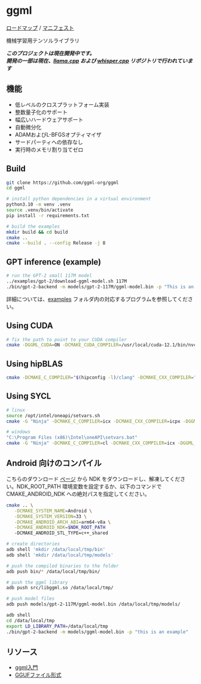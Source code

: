 # ggml

[ロードマップ](https://github.com/users/ggerganov/projects/7) / [マニフェスト](https://github.com/ggerganov/llama.cpp/discussions/205)

機械学習用テンソルライブラリ

***このプロジェクトは現在開発中です。\
開発の一部は現在、[llama.cpp](https://github.com/ggerganov/llama.cpp) および [whisper.cpp](https://github.com/ggerganov/whisper.cpp) リポジトリで行われています***

## 機能

- 低レベルのクロスプラットフォーム実装
- 整数量子化のサポート
- 幅広いハードウェアサポート
- 自動微分化
- ADAMおよびL-BFGSオプティマイザ
- サードパーティへの依存なし
- 実行時のメモリ割り当てゼロ

## Build

```bash
git clone https://github.com/ggml-org/ggml
cd ggml

# install python dependencies in a virtual environment
python3.10 -m venv .venv
source .venv/bin/activate
pip install -r requirements.txt

# build the examples
mkdir build && cd build
cmake ..
cmake --build . --config Release -j 8
```

## GPT inference (example)

```bash
# run the GPT-2 small 117M model
../examples/gpt-2/download-ggml-model.sh 117M
./bin/gpt-2-backend -m models/gpt-2-117M/ggml-model.bin -p "This is an example"
```

詳細については、[examples](examples) フォルダ内の対応するプログラムを参照してください。

## Using CUDA

```bash
# fix the path to point to your CUDA compiler
cmake -DGGML_CUDA=ON -DCMAKE_CUDA_COMPILER=/usr/local/cuda-12.1/bin/nvcc ..
```

## Using hipBLAS

```bash
cmake -DCMAKE_C_COMPILER="$(hipconfig -l)/clang" -DCMAKE_CXX_COMPILER="$(hipconfig -l)/clang++" -DGGML_HIP=ON
```

## Using SYCL

```bash
# linux
source /opt/intel/oneapi/setvars.sh
cmake -G "Ninja" -DCMAKE_C_COMPILER=icx -DCMAKE_CXX_COMPILER=icpx -DGGML_SYCL=ON ..

# windows
"C:\Program Files (x86)\Intel\oneAPI\setvars.bat"
cmake -G "Ninja" -DCMAKE_C_COMPILER=cl -DCMAKE_CXX_COMPILER=icx -DGGML_SYCL=ON ..
```

## Android 向けのコンパイル

こちらのダウンロード [ページ](https://developer.android.com/ndk/downloads) から NDK をダウンロードし、解凍してください。NDK_ROOT_PATH 環境変数を設定するか、以下のコマンドで CMAKE_ANDROID_NDK への絶対パスを指定してください。

```bash
cmake .. \
   -DCMAKE_SYSTEM_NAME=Android \
   -DCMAKE_SYSTEM_VERSION=33 \
   -DCMAKE_ANDROID_ARCH_ABI=arm64-v8a \
   -DCMAKE_ANDROID_NDK=$NDK_ROOT_PATH
   -DCMAKE_ANDROID_STL_TYPE=c++_shared
```

```bash
# create directories
adb shell 'mkdir /data/local/tmp/bin'
adb shell 'mkdir /data/local/tmp/models'

# push the compiled binaries to the folder
adb push bin/* /data/local/tmp/bin/

# push the ggml library
adb push src/libggml.so /data/local/tmp/

# push model files
adb push models/gpt-2-117M/ggml-model.bin /data/local/tmp/models/

adb shell
cd /data/local/tmp
export LD_LIBRARY_PATH=/data/local/tmp
./bin/gpt-2-backend -m models/ggml-model.bin -p "this is an example"
```

## リソース

- [ggml入門](https://huggingface.co/blog/introduction-to-ggml)
- [GGUFファイル形式](https://github.com/ggerganov/ggml/blob/master/docs/gguf.md)
